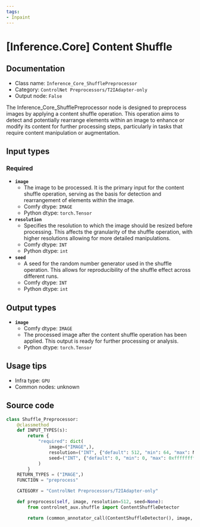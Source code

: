 ```yaml
---
tags:
- Inpaint
---
```


# [Inference.Core] Content Shuffle
## Documentation
- Class name: `Inference_Core_ShufflePreprocessor`
- Category: `ControlNet Preprocessors/T2IAdapter-only`
- Output node: `False`

The Inference_Core_ShufflePreprocessor node is designed to preprocess images by applying a content shuffle operation. This operation aims to detect and potentially rearrange elements within an image to enhance or modify its content for further processing steps, particularly in tasks that require content manipulation or augmentation.
## Input types
### Required
- **`image`**
    - The image to be processed. It is the primary input for the content shuffle operation, serving as the basis for detection and rearrangement of elements within the image.
    - Comfy dtype: `IMAGE`
    - Python dtype: `torch.Tensor`
- **`resolution`**
    - Specifies the resolution to which the image should be resized before processing. This affects the granularity of the shuffle operation, with higher resolutions allowing for more detailed manipulations.
    - Comfy dtype: `INT`
    - Python dtype: `int`
- **`seed`**
    - A seed for the random number generator used in the shuffle operation. This allows for reproducibility of the shuffle effect across different runs.
    - Comfy dtype: `INT`
    - Python dtype: `int`
## Output types
- **`image`**
    - Comfy dtype: `IMAGE`
    - The processed image after the content shuffle operation has been applied. This output is ready for further processing or analysis.
    - Python dtype: `torch.Tensor`
## Usage tips
- Infra type: `GPU`
- Common nodes: unknown


## Source code
```python
class Shuffle_Preprocessor:
    @classmethod
    def INPUT_TYPES(s):
        return {
            "required": dict(
                image=("IMAGE",),
                resolution=("INT", {"default": 512, "min": 64, "max": MAX_RESOLUTION, "step": 64}),
                seed=("INT", {"default": 0, "min": 0, "max": 0xffffffffffffffff})
            )
        }
    RETURN_TYPES = ("IMAGE",)
    FUNCTION = "preprocess"

    CATEGORY = "ControlNet Preprocessors/T2IAdapter-only"

    def preprocess(self, image, resolution=512, seed=None):
        from controlnet_aux.shuffle import ContentShuffleDetector

        return (common_annotator_call(ContentShuffleDetector(), image, resolution=resolution, seed=seed), )

```
